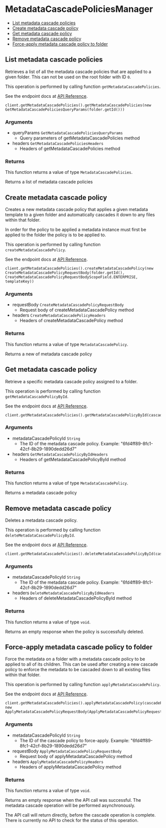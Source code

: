 # MetadataCascadePoliciesManager


- [List metadata cascade policies](#list-metadata-cascade-policies)
- [Create metadata cascade policy](#create-metadata-cascade-policy)
- [Get metadata cascade policy](#get-metadata-cascade-policy)
- [Remove metadata cascade policy](#remove-metadata-cascade-policy)
- [Force-apply metadata cascade policy to folder](#force-apply-metadata-cascade-policy-to-folder)

## List metadata cascade policies

Retrieves a list of all the metadata cascade policies
that are applied to a given folder. This can not be used on the root
folder with ID `0`.

This operation is performed by calling function `getMetadataCascadePolicies`.

See the endpoint docs at
[API Reference](https://developer.box.com/reference/get-metadata-cascade-policies/).

<!-- sample get_metadata_cascade_policies -->
```
client.getMetadataCascadePolicies().getMetadataCascadePolicies(new GetMetadataCascadePoliciesQueryParams(folder.getId()))
```

### Arguments

- queryParams `GetMetadataCascadePoliciesQueryParams`
  - Query parameters of getMetadataCascadePolicies method
- headers `GetMetadataCascadePoliciesHeaders`
  - Headers of getMetadataCascadePolicies method


### Returns

This function returns a value of type `MetadataCascadePolicies`.

Returns a list of metadata cascade policies


## Create metadata cascade policy

Creates a new metadata cascade policy that applies a given
metadata template to a given folder and automatically
cascades it down to any files within that folder.

In order for the policy to be applied a metadata instance must first
be applied to the folder the policy is to be applied to.

This operation is performed by calling function `createMetadataCascadePolicy`.

See the endpoint docs at
[API Reference](https://developer.box.com/reference/post-metadata-cascade-policies/).

<!-- sample post_metadata_cascade_policies -->
```
client.getMetadataCascadePolicies().createMetadataCascadePolicy(new CreateMetadataCascadePolicyRequestBody(folder.getId(), CreateMetadataCascadePolicyRequestBodyScopeField.ENTERPRISE, templateKey))
```

### Arguments

- requestBody `CreateMetadataCascadePolicyRequestBody`
  - Request body of createMetadataCascadePolicy method
- headers `CreateMetadataCascadePolicyHeaders`
  - Headers of createMetadataCascadePolicy method


### Returns

This function returns a value of type `MetadataCascadePolicy`.

Returns a new of metadata cascade policy


## Get metadata cascade policy

Retrieve a specific metadata cascade policy assigned to a folder.

This operation is performed by calling function `getMetadataCascadePolicyById`.

See the endpoint docs at
[API Reference](https://developer.box.com/reference/get-metadata-cascade-policies-id/).

<!-- sample get_metadata_cascade_policies_id -->
```
client.getMetadataCascadePolicies().getMetadataCascadePolicyById(cascadePolicyId)
```

### Arguments

- metadataCascadePolicyId `String`
  - The ID of the metadata cascade policy. Example: "6fd4ff89-8fc1-42cf-8b29-1890dedd26d7"
- headers `GetMetadataCascadePolicyByIdHeaders`
  - Headers of getMetadataCascadePolicyById method


### Returns

This function returns a value of type `MetadataCascadePolicy`.

Returns a metadata cascade policy


## Remove metadata cascade policy

Deletes a metadata cascade policy.

This operation is performed by calling function `deleteMetadataCascadePolicyById`.

See the endpoint docs at
[API Reference](https://developer.box.com/reference/delete-metadata-cascade-policies-id/).

<!-- sample delete_metadata_cascade_policies_id -->
```
client.getMetadataCascadePolicies().deleteMetadataCascadePolicyById(cascadePolicyId)
```

### Arguments

- metadataCascadePolicyId `String`
  - The ID of the metadata cascade policy. Example: "6fd4ff89-8fc1-42cf-8b29-1890dedd26d7"
- headers `DeleteMetadataCascadePolicyByIdHeaders`
  - Headers of deleteMetadataCascadePolicyById method


### Returns

This function returns a value of type `void`.

Returns an empty response when the policy
is successfully deleted.


## Force-apply metadata cascade policy to folder

Force the metadata on a folder with a metadata cascade policy to be applied to
all of its children. This can be used after creating a new cascade policy to
enforce the metadata to be cascaded down to all existing files within that
folder.

This operation is performed by calling function `applyMetadataCascadePolicy`.

See the endpoint docs at
[API Reference](https://developer.box.com/reference/post-metadata-cascade-policies-id-apply/).

<!-- sample post_metadata_cascade_policies_id_apply -->
```
client.getMetadataCascadePolicies().applyMetadataCascadePolicy(cascadePolicyId, new ApplyMetadataCascadePolicyRequestBody(ApplyMetadataCascadePolicyRequestBodyConflictResolutionField.OVERWRITE))
```

### Arguments

- metadataCascadePolicyId `String`
  - The ID of the cascade policy to force-apply. Example: "6fd4ff89-8fc1-42cf-8b29-1890dedd26d7"
- requestBody `ApplyMetadataCascadePolicyRequestBody`
  - Request body of applyMetadataCascadePolicy method
- headers `ApplyMetadataCascadePolicyHeaders`
  - Headers of applyMetadataCascadePolicy method


### Returns

This function returns a value of type `void`.

Returns an empty response when the API call was successful. The metadata
cascade operation will be performed asynchronously.

The API call will return directly, before the cascade operation
is complete. There is currently no API to check for the status of this
operation.


